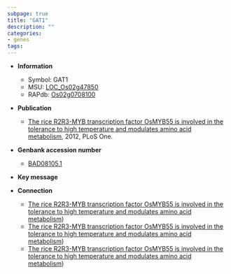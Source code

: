 ```yaml
---
subpage: true
title: "GAT1"
description: ""
categories:
- genes
tags: 
---
```


* **Information**  
    + Symbol: GAT1  
    + MSU: [LOC_Os02g47850](http://rice.plantbiology.msu.edu/cgi-bin/ORF_infopage.cgi?orf=LOC_Os02g47850)  
    + RAPdb: [Os02g0708100](http://rapdb.dna.affrc.go.jp/viewer/gbrowse_details/irgsp1?name=Os02g0708100)  

* **Publication**  
    + [The rice R2R3-MYB transcription factor OsMYB55 is involved in the tolerance to high temperature and modulates amino acid metabolism](http://www.ncbi.nlm.nih.gov/pubmed?term=The+rice+R2R3-MYB+transcription+factor+OsMYB55+is+involved+in+the+tolerance+to+high+temperature+and+modulates+amino+acid+metabolism%5BTitle%5D), 2012, PLoS One.

* **Genbank accession number**  
    + [BAD08105.1](http://www.ncbi.nlm.nih.gov/nuccore/BAD08105.1)

* **Key message**  

* **Connection**  
    + [The rice R2R3-MYB transcription factor OsMYB55 is involved in the tolerance to high temperature and modulates amino acid metabolism](GAD3))
    + [The rice R2R3-MYB transcription factor OsMYB55 is involved in the tolerance to high temperature and modulates amino acid metabolism](GAD3))
    + [The rice R2R3-MYB transcription factor OsMYB55 is involved in the tolerance to high temperature and modulates amino acid metabolism](GAD3))



